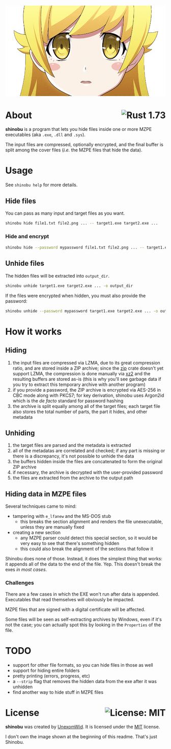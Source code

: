 <p align="center">
  <img src="public/shinobu.png" alt="shinobu">
</p>

# About <a href="https://en.wikipedia.org/wiki/C%2B%2B17"><img align="right" src="https://img.shields.io/badge/Rust-1%wE17-f74c00?logo=Rust" alt="Rust 1.73" /></a>

**shinobu** is a program that lets you hide files inside one or more MZPE executables (aka `.exe`, `.dll` and `.sys`).

The input files are compressed, optionally encrypted, and the final buffer is split among the cover files (*i.e.* the MZPE files that hide the data).

# Usage

See `shinobu help` for more details.

## Hide files

You can pass as many input and target files as you want.

```sh
shinobu hide file1.txt file2.png ... -- target1.exe target2.exe ...
```

### Hide and encrypt

```sh
shinobu hide --password mypassword file1.txt file2.png ... -- target1.exe target2.exe ...
```

## Unhide files

The hidden files will be extracted into `output_dir`.

```sh
shinobu unhide target1.exe target2.exe ... -o output_dir
```

If the files were encrypted when hidden, you must also provide the password:

```sh
shinobu unhide --password mypassword target1.exe target2.exe ... -o output_dir
```

# How it works

## Hiding

1. the input files are compressed via LZMA, due to its great compression ratio,
and are stored inside a ZIP archive; since the [zip](https://crates.io/crates/zip) crate doesn't yet support LZMA, the compression
is done manually via [xz2](https://crates.io/crates/xz2) and the resulting buffers are stored as-is (this is why you'll see garbage data if
you try to extract this temporary archive with another program)
1. if you provide a password, the ZIP archive is encrypted via AES-256 in CBC mode along with PKCS7;
for key derivation, shinobu uses Argon2id which is the *de facto* standard for password hashing
1. the archive is split equally among all of the target files; each target file
also stores the total number of parts, the part it hides, and other metadata

## Unhiding

1. the target files are parsed and the metadata is extracted
1. all of the metadatas are correlated and checked; if any part is missing or there is a discrepancy,
it's not possible to unhide the data
1. the buffers hidden inside the files are concatenated to form the original ZIP archive
1. if necessary, the archive is decrypted with the user-provided password
1. the files are extracted from the archive to the output path

## Hiding data in MZPE files

Several techniques came to mind:

- tampering with `e_lfanew` and the MS-DOS stub
  - this breaks the section alignment and renders the file unexecutable, unless they are manually fixed
- creating a new section
  - any MZPE parser could detect this special section, so it would be very easy to see
  that there's something hidden
  - this could also break the alignment of the sections that follow it

Shinobu does none of those. Instead, it does the simplest thing that works: it appends all of the data
to the end of the file. Yep. This doesn't break the exes *in most cases*.

### Challenges

There are a few cases in which the EXE won't run after data is appended. Executables
that read themselves will obviously be impacted.

MZPE files that are signed with a digital certificate will be affected.

Some files will be seen as self-extracting archives by Windows, even if it's not the case; you can actually spot this by looking in the `Properties`
of the file.

# TODO

- support for other file formats, so you can hide files in those as well
- support for hiding entire folders
- pretty printing (errors, progress, etc)
- a `--strip` flag that removes the hidden data from the exe after it was unhidden
- find another way to hide stuff in MZPE files

# License <a href="https://github.com/UnexomWid/shinobu/blob/master/LICENSE"><img align="right" src="https://img.shields.io/badge/License-MIT-blue.svg" alt="License: MIT" /></a>

**shinobu** was created by [UnexomWid](https://uw.exom.dev). It is licensed under the [MIT](https://github.com/UnexomWid/X10/blob/master/LICENSE) license.

I don't own the image shown at the beginning of this readme. That's just Shinobu.